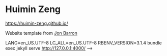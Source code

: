 # Huimin Zeng
https://huimin-zeng.github.io/

Website template from [Jon Barron](https://jonbarron.info/) 


 

<!-- brew install rbenv ruby-build
rbenv install 3.1.4
rbenv global 3.1.4
gem install bundler

cat > Gemfile <<'EOF'
source "https://rubygems.org"
gem "github-pages", group: :jekyll_plugins
EOF



xcode-select --install                
    
brew install rbenv ruby-build
rbenv install 3.1.4
rbenv global 3.1.4
exec $SHELL -l     
ruby -v  

gem install bundler -v 2.4.22


cd /Users/zenghuimin/Desktop/huimin-zeng.github.io.git
cat > Gemfile <<'EOF'
source "https://rubygems.org"
gem "github-pages", group: :jekyll_plugins
EOF

bundle config set path 'vendor/bundle'
bundle install


<!-- bundle exec jekyll serve -->
LANG=en_US.UTF-8 LC_ALL=en_US.UTF-8 RBENV_VERSION=3.1.4 bundle exec jekyll serve
http://127.0.0.1:4000/ -->
